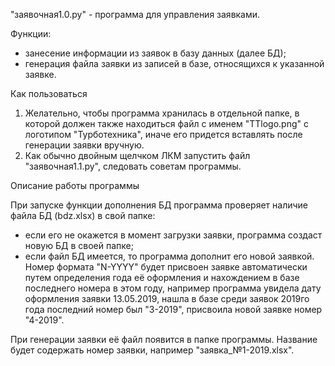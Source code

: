 "заявочная1.0.ру" - программа для управления заявками.

Функции:

- занесение информации из заявок в базу данных (далее БД);
- генерация файла заявки из записей в базе, относящихся к указанной заявке.

Как пользоваться

1) Желательно, чтобы программа хранилась в отдельной папке, в которой должен также находиться файл
с именем "TTlogo.png" c логотипом "Турботехника", иначе его придется вставлять после генерации заявки вручную.
2) Как обычно двойным щелчком ЛКМ запустить файл "заявочная1.1.py", следовать советам программы.

Описание работы программы

При запуске функции дополнения БД программа проверяет наличие файла БД (bdz.xlsx) в свой папке:
- если его не окажется в момент загрузки заявки, программа создаст новую БД в своей папке;
- если файл БД имеется, то программа дополнит его новой заявкой.
Номер формата "N-YYYY" будет присвоен заявке автоматически путем определения года её оформления
и нахождением в базе последнего номера в этом году, например программа увидела дату оформления
заявки 13.05.2019, нашла в базе среди заявок 2019го года последний номер был "3-2019", присвоила
новой заявке номер "4-2019".

При генерации заявки её файл появится в папке программы. Название будет содержать номер заявки,
например "заявка_№1-2019.xlsx".
